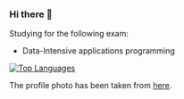 ### Hi there 👋

<!--
**Da3dalu2/Da3dalu2** is a ✨ _special_ ✨ repository because its `README.md` (this file) appears on your GitHub profile.

Here are some ideas to get you started:

- 🔭 I’m currently working on ...
- 🌱 I’m currently learning ...
- 👯 I’m looking to collaborate on ...
- 🤔 I’m looking for help with ...
- 💬 Ask me about ...
- 📫 How to reach me: ...
- 😄 Pronouns: ...
- ⚡ Fun fact: ...
-->

Studying for the following exam:

- Data-Intensive applications programming

<a href="https://github.com/Da3dalu2">
  <img align="center" src="https://github-readme-stats.vercel.app/api/top-langs/?username=Da3dalu2&layout=compact&hide=kotlin,m,jupyter%20notebook&langs_count=10" alt="Top Languages" />
</a>

The profile photo has been taken from [here](https://unsplash.com/photos/OVO8nK-7Rfs?utm_source=unsplash&utm_medium=referral&utm_content=creditShareLink).
